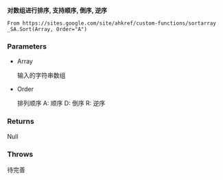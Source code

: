​	

**对数组进行排序, 支持顺序, 倒序, 逆序**

```
From https://sites.google.com/site/ahkref/custom-functions/sortarray
_SA.Sort(Array, Order="A")
```

### Parameters

- Array

  输入的字符串数组

- Order

  排列顺序 A: 顺序 D: 倒序 R: 逆序

### Returns

Null

### Throws

待完善